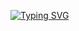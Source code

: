 <a href = "https://github.com/ModHub2020/"><img src="https://readme-typing-svg.demolab.com?font=Fira+Code&pause=1000&color=6DDCCF&background=FF52BC00&width=610&lines=Coding+Is+Cool.;Keep+calm+down+and+carry+on." alt="Typing SVG" /></a>
